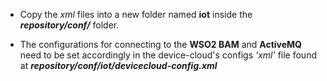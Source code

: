 * Copy the *xml* files into a new folder named **iot** inside the ***repository/conf/*** folder.

* The configurations for connecting to the **WSO2 BAM** and **ActiveMQ** need to be set accordingly in the device-cloud's configs *'xml'* file found at  ***repository/conf/iot/devicecloud-config.xml***
